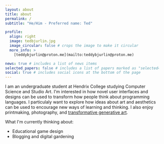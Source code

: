 ```yaml
---
layout: about
title: about
permalink: /
subtitle: "He/Him - Preferred name: Ted"

profile:
  align: right
  image: tedbjurlin.jpg
  image_circular: false # crops the image to make it circular
  more_info: >
    [teddybjurlin@proton.me](mailto:teddybjurlin@proton.me)

news: true # includes a list of news items
selected_papers: false # includes a list of papers marked as "selected={true}"
social: true # includes social icons at the bottom of the page
---
```


I am an undergraduate student at Hendrix College studying Computer Science and Studio Art. I'm interested in how novel user interfaces and designs can be used to transform how people think about programming languages. I particulaly want to explore how ideas about art and aesthetics can be used to encourage new ways of learning and thinking. I also enjoy printmaking, photography, and [transformative generative art](/projects/flowfield-portraits).

What I'm currently thinking about:

 - Educational game design
 - Blogging and digital gardening